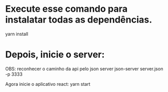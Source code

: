 # Execute esse comando para instalatar todas as dependências. 
yarn install

# Depois, inicie o server: 
OBS: reconhecer o caminho da api pelo json server
json-server server.json -p 3333

Agora inicie o aplicativo react: yarn start

